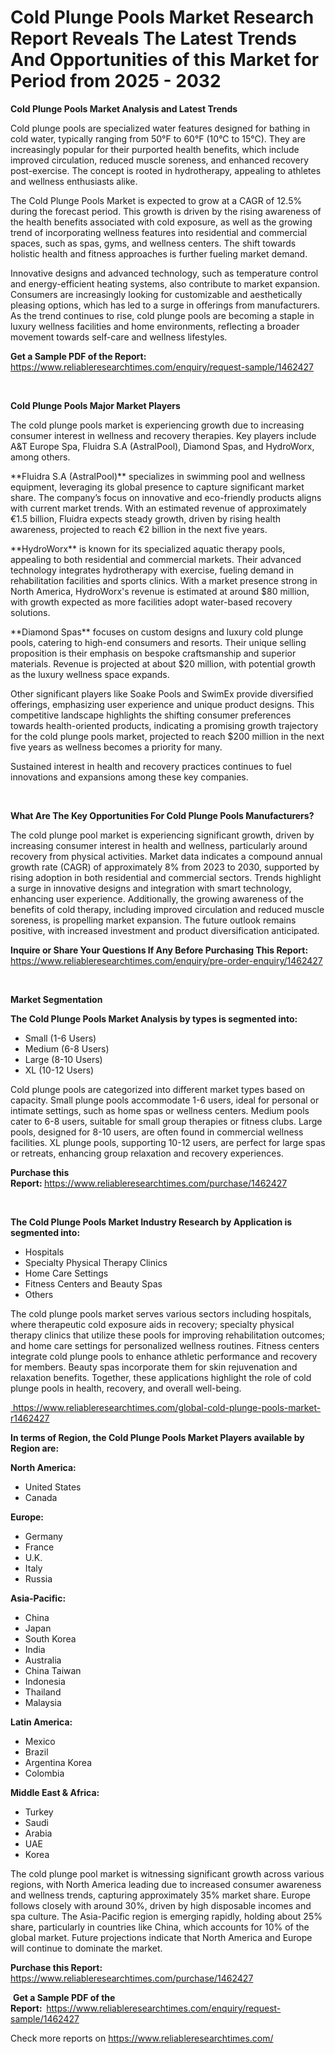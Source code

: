 <p><h1>Cold Plunge Pools Market Research Report Reveals The Latest Trends And Opportunities of this Market for Period from 2025 - 2032</h1></p><p><strong>Cold Plunge Pools Market Analysis and Latest Trends</strong></p>
<p><p>Cold plunge pools are specialized water features designed for bathing in cold water, typically ranging from 50°F to 60°F (10°C to 15°C). They are increasingly popular for their purported health benefits, which include improved circulation, reduced muscle soreness, and enhanced recovery post-exercise. The concept is rooted in hydrotherapy, appealing to athletes and wellness enthusiasts alike.</p><p>The Cold Plunge Pools Market is expected to grow at a CAGR of 12.5% during the forecast period. This growth is driven by the rising awareness of the health benefits associated with cold exposure, as well as the growing trend of incorporating wellness features into residential and commercial spaces, such as spas, gyms, and wellness centers. The shift towards holistic health and fitness approaches is further fueling market demand.</p><p>Innovative designs and advanced technology, such as temperature control and energy-efficient heating systems, also contribute to market expansion. Consumers are increasingly looking for customizable and aesthetically pleasing options, which has led to a surge in offerings from manufacturers. As the trend continues to rise, cold plunge pools are becoming a staple in luxury wellness facilities and home environments, reflecting a broader movement towards self-care and wellness lifestyles.</p></p>
<p><strong>Get a Sample PDF of the Report:&nbsp;</strong> <a href="https://www.reliableresearchtimes.com/enquiry/request-sample/1462427?utm_campaign=3033&utm_medium=2&utm_source=Github&utm_content=ia&utm_term=03032025&utm_id=cold-plunge-pools">https://www.reliableresearchtimes.com/enquiry/request-sample/1462427</a></p>
<p>&nbsp;</p>
<p><strong>Cold Plunge Pools Major Market Players</strong></p>
<p><p>The cold plunge pools market is experiencing growth due to increasing consumer interest in wellness and recovery therapies. Key players include A&T Europe Spa, Fluidra S.A (AstralPool), Diamond Spas, and HydroWorx, among others. </p><p>**Fluidra S.A (AstralPool)** specializes in swimming pool and wellness equipment, leveraging its global presence to capture significant market share. The company’s focus on innovative and eco-friendly products aligns with current market trends. With an estimated revenue of approximately €1.5 billion, Fluidra expects steady growth, driven by rising health awareness, projected to reach €2 billion in the next five years.</p><p>**HydroWorx** is known for its specialized aquatic therapy pools, appealing to both residential and commercial markets. Their advanced technology integrates hydrotherapy with exercise, fueling demand in rehabilitation facilities and sports clinics. With a market presence strong in North America, HydroWorx's revenue is estimated at around $80 million, with growth expected as more facilities adopt water-based recovery solutions.</p><p>**Diamond Spas** focuses on custom designs and luxury cold plunge pools, catering to high-end consumers and resorts. Their unique selling proposition is their emphasis on bespoke craftsmanship and superior materials. Revenue is projected at about $20 million, with potential growth as the luxury wellness space expands.</p><p>Other significant players like Soake Pools and SwimEx provide diversified offerings, emphasizing user experience and unique product designs. This competitive landscape highlights the shifting consumer preferences towards health-oriented products, indicating a promising growth trajectory for the cold plunge pools market, projected to reach $200 million in the next five years as wellness becomes a priority for many. </p><p>Sustained interest in health and recovery practices continues to fuel innovations and expansions among these key companies.</p></p>
<p>&nbsp;</p>
<p><strong>What Are The Key Opportunities For Cold Plunge Pools Manufacturers?</strong></p>
<p><p>The cold plunge pool market is experiencing significant growth, driven by increasing consumer interest in health and wellness, particularly around recovery from physical activities. Market data indicates a compound annual growth rate (CAGR) of approximately 8% from 2023 to 2030, supported by rising adoption in both residential and commercial sectors. Trends highlight a surge in innovative designs and integration with smart technology, enhancing user experience. Additionally, the growing awareness of the benefits of cold therapy, including improved circulation and reduced muscle soreness, is propelling market expansion. The future outlook remains positive, with increased investment and product diversification anticipated.</p></p>
<p><strong>Inquire or Share Your Questions If Any Before Purchasing This Report:</strong> <a href="https://www.reliableresearchtimes.com/enquiry/pre-order-enquiry/1462427?utm_campaign=3033&utm_medium=2&utm_source=Github&utm_content=ia&utm_term=03032025&utm_id=cold-plunge-pools">https://www.reliableresearchtimes.com/enquiry/pre-order-enquiry/1462427</a></p>
<p>&nbsp;</p>
<p><strong>Market Segmentation</strong></p>
<p><strong>The Cold Plunge Pools Market Analysis by types is segmented into:</strong></p>
<p><ul><li>Small (1-6 Users)</li><li>Medium (6-8 Users)</li><li>Large (8-10 Users)</li><li>XL (10-12 Users)</li></ul></p>
<p><p>Cold plunge pools are categorized into different market types based on capacity. Small plunge pools accommodate 1-6 users, ideal for personal or intimate settings, such as home spas or wellness centers. Medium pools cater to 6-8 users, suitable for small group therapies or fitness clubs. Large pools, designed for 8-10 users, are often found in commercial wellness facilities. XL plunge pools, supporting 10-12 users, are perfect for large spas or retreats, enhancing group relaxation and recovery experiences.</p></p>
<p><strong>Purchase this Report:&nbsp;</strong><a href="https://www.reliableresearchtimes.com/purchase/1462427?utm_campaign=3033&utm_medium=2&utm_source=Github&utm_content=ia&utm_term=03032025&utm_id=cold-plunge-pools">https://www.reliableresearchtimes.com/purchase/1462427</a></p>
<p>&nbsp;</p>
<p><strong>The Cold Plunge Pools Market Industry Research by Application is segmented into:</strong></p>
<p><ul><li>Hospitals</li><li>Specialty Physical Therapy Clinics</li><li>Home Care Settings</li><li>Fitness Centers and Beauty Spas</li><li>Others</li></ul></p>
<p><p>The cold plunge pools market serves various sectors including hospitals, where therapeutic cold exposure aids in recovery; specialty physical therapy clinics that utilize these pools for improving rehabilitation outcomes; and home care settings for personalized wellness routines. Fitness centers integrate cold plunge pools to enhance athletic performance and recovery for members. Beauty spas incorporate them for skin rejuvenation and relaxation benefits. Together, these applications highlight the role of cold plunge pools in health, recovery, and overall well-being.</p></p>
<p><a href="https://www.reliableresearchtimes.com/global-cold-plunge-pools-market-r1462427?utm_campaign=3033&utm_medium=2&utm_source=Github&utm_content=ia&utm_term=03032025&utm_id=cold-plunge-pools">&nbsp;https://www.reliableresearchtimes.com/global-cold-plunge-pools-market-r1462427</a></p>
<p><strong>In terms of Region, the Cold Plunge Pools Market Players available by Region are:</strong></p>
<p>
    <p> <strong> North America: </strong>
        <ul>
            <li>United States</li>
            <li>Canada</li>
        </ul>
        </p> 
    <p> <strong> Europe: </strong>
        <ul>
            <li>Germany</li>
            <li>France</li>
            <li>U.K.</li>
            <li>Italy</li>
            <li>Russia</li>
        </ul>
        </p> 
    <p> <strong> Asia-Pacific: </strong>
        <ul>
            <li>China</li>
            <li>Japan</li>
            <li>South Korea</li>
            <li>India</li>
            <li>Australia</li>
            <li>China Taiwan</li>
            <li>Indonesia</li>
            <li>Thailand</li>
            <li>Malaysia</li>
        </ul>
        </p> 
    <p> <strong> Latin America: </strong>
        <ul>
            <li>Mexico</li>
            <li>Brazil</li>
            <li>Argentina Korea</li>
            <li>Colombia</li>
        </ul>
        </p> 
    <p> <strong> Middle East & Africa: </strong>
        <ul>
            <li>Turkey</li>
            <li>Saudi</li>
            <li>Arabia</li>
            <li>UAE</li>
            <li>Korea</li>
        </ul>
    </p>
    </p>
<p><p>The cold plunge pool market is witnessing significant growth across various regions, with North America leading due to increased consumer awareness and wellness trends, capturing approximately 35% market share. Europe follows closely with around 30%, driven by high disposable incomes and spa culture. The Asia-Pacific region is emerging rapidly, holding about 25% share, particularly in countries like China, which accounts for 10% of the global market. Future projections indicate that North America and Europe will continue to dominate the market.</p></p>
<p><strong>Purchase this Report: </strong><a href="https://www.reliableresearchtimes.com/purchase/1462427?utm_campaign=3033&utm_medium=2&utm_source=Github&utm_content=ia&utm_term=03032025&utm_id=cold-plunge-pools">https://www.reliableresearchtimes.com/purchase/1462427</a></p>
<p>&nbsp;<strong>Get a Sample PDF of the Report:&nbsp;&nbsp;</strong><a href="https://www.reliableresearchtimes.com/enquiry/request-sample/1462427?utm_campaign=3033&utm_medium=2&utm_source=Github&utm_content=ia&utm_term=03032025&utm_id=cold-plunge-pools">https://www.reliableresearchtimes.com/enquiry/request-sample/1462427</a></p>
<p><strong></strong></p>
<p>Check more reports on <a href="https://www.reliableresearchtimes.com/?utm_campaign=3033&utm_medium=2&utm_source=Github&utm_content=ia&utm_term=03032025&utm_id=cold-plunge-pools">https://www.reliableresearchtimes.com/</a></p>